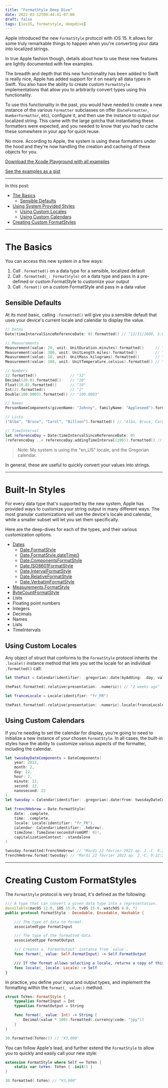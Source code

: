 ```yaml
---
title: "FormatStyle Deep Dive"
date: 2022-03-12T09:44:41-07:00
draft: false
tags: [ios15, formatstyle, deepdive]
---
```


Apple introduced the new `FormatStyle` protocol with iOS 15. It allows for some truly remarkable things to happen when you're converting your data into localized strings. 

In true Apple fashion though, details about how to use these new features are lightly documented with few examples.

The breadth and depth that this new functionality has been added to Swift is really nice, Apple has added support for it on nearly all data types in Swift. You also have the ability to create custom `FormatStyle` implementations that allow you to arbitrarily convert types using this functionality.

To use this functionality in the past, you would have needed to create a new instance of the various `Formatter` subclasses on offer (`DateFormatter`, `NumberFormatter`, etc), configure it, and then use the instance to output our localized string. This came with the large gotcha that instantiating these formatters were expected, and you needed to know that you had to cache these somewhere in your app for quick reuse.

No more. According to Apple, the system is using these formatters under the hood and they're now handling the creation and cacheing of these objects for you.

[Download the Xcode Playground with all examples](https://github.com/brettohland/FormatStylesDeepDive/)

[See the examples as a gist](https://gist.github.com/brettohland/ac2fbd1446bc7bb64da491587b010e3c)

<hr>

In this post:

- [The Basics](#the-basics)
	- [Sensible Defaults](#sendible-defaults)
- [Using System Provided Styles](#built-in-formatstyle)
	- [Using Custom Locales](#using-custom-locales)
	- [Using Custom Calendars](#using-custom-calendars)
- [Creating Custom FormatStyles](#creating-custom-formatstyles)

<hr>

# The Basics

You can access this new system in a few ways:

1. Call `.formatted()` on a data type for a sensible, localized default
2. Call `.formatted(_: FormatStyle)` on a data type and pass in a pre-defined or custom FormatStyle to customize your output
3. Call `.format()` on a custom FormatStyle and pass in a data value

## Sensible Defaults

At its most basic, calling `.formatted()` will give you a sensible default that uses your device's current locale and calendar to display the value.

```Swift
// Dates
Date(timeIntervalSinceReferenceDate: 0).formatted() // "12/31/2000, 5:00 PM"

// Measurements
Measurement(value: 20, unit: UnitDuration.minutes).formatted()     // "20 min"
Measurement(value: 300, unit: UnitLength.miles).formatted()        // "300 mi"
Measurement(value: 10, unit: UnitMass.kilograms).formatted()       // "22 lb"
Measurement(value: 100, unit: UnitTemperature.celsius).formatted() // "212°F"

// Numbers
32.formatted()               // "32"
Decimal(20.0).formatted()    // "20"
Float(10.0).formatted()      // "10"
Int(2).formatted()           // "2"
Double(100.0003).formatted() // "100.0003"

// Names
PersonNameComponents(givenName: "Johnny", familyName: "Appleseed").formatted() // "Johnny Appleseed"

// Lists
["Alba", "Bruce", "Carol", "Billson"].formatted() // "Alba, Bruce, Carol, and Billson"

// TimeInterval
let referenceDay = Date(timeIntervalSinceReferenceDate: 0)
(referenceDay ..< referenceDay.addingTimeInterval(200)).formatted() // "12/31/00, 5:00 – 5:03 PM"

```

> Note: My system is using the "en_US" locale, and the Gregorian calendar.

In general, these are useful to quickly convert your values into strings.

<hr>

# Built-In Styles

For every data type that's supported by the new system, Apple has provided ways to customize your string output in many different ways. The most granular customizations will use the device's locale and calendar, while a smaller subset will let you set them specifically.

Here are the deep-dives for each of the types, and their various customization options.

- [Dates](/posts/formatstyle-deep-dive/date-and-formatstyle-and-you/)
	- [Date.FormatStyle](/posts/formatstyle/style-deep-dives/dates/formatstyle/)
	- [Date.FormatStyle.dateTime()](/posts/formatstyle/style-deep-dives/dates/datetime/)
	- [Date.ComponentsFormatStyle](/posts/formatstyle/style-deep-dives/dates/components/)
	- [Date.ISO8601FormatStyle](/posts/formatstyle/style-deep-dives/dates/iso8601/)
	- [Date.IntervalFormatStyle](/posts/formatstyle/style-deep-dives/dates/interval/)
	- [Date.RelativeFormatStyle](/posts/formatstyle/style-deep-dives/dates/relative/)
	- [Date.VerbatimFormatStyle](/posts/formatstyle/style-deep-dives/dates/verbatim/)
- [Measurements.FormatStyle](/posts/formatstyle/style-deep-dives/measurement/)
- [ByteCountFormatStyle](/posts/formatstyle/style-deep-dives/bytecountformatstyle/)
- Lists
- Floating point numbers
- Integers
- Decimals
- Names
- Lists
- TimeIntervals

## Using Custom Locales

Any object of struct that conforms to the `FormatStyle` protocol inherits the `.locale()` instance method that lets you set the locale for an individual `.formatted()` call:

```Swift
let thePast = Calendar(identifier: .gregorian).date(byAdding: .day, value: -14, to: Date())!

thePast.formatted(.relative(presentation: .numeric)) // "2 weeks ago"

let franceLocale = Locale(identifier: "fr_FR")

thePast.formatted(.relative(presentation: .numeric).locale(franceLocale)) // "il y a 2 semaines"

```

## Using Custom Calendars

If you're needing to set the calendar for display, you're going to need to initialize a new instance of your chosen `FormatStyle`. In all cases, the built-in styles have the ability to customize various aspects of the formatter, including the calendar.

```Swift
let twosdayDateComponents = DateComponents(
    year: 2022,
    month: 2,
    day: 22,
    hour: 2,
    minute: 22,
    second: 22,
    nanosecond: 22
)
let twosday = Calendar(identifier: .gregorian).date(from: twosdayDateComponents)!

let frenchHebrew = Date.FormatStyle(
    date: .complete,
    time: .complete,
    locale: Locale(identifier: "fr_FR"),
    calendar: Calendar(identifier: .hebrew),
    timeZone: TimeZone(secondsFromGMT: 0)!,
    capitalizationContext: .standalone
)

twosday.formatted(frenchHebrew) // "Mardi 22 février 2022 ap. J.-C. 9:22:22 UTC"
frenchHebrew.format(twosday) // "Mardi 22 février 2022 ap. J.-C. 9:22:22 UTC"
```

<hr>

# Creating Custom FormatStyles

The `FormatStyle` protocol is very broad, it's defined as the following:

```Swift
/// A type that can convert a given data type into a representation.
@available(macOS 12.0, iOS 15.0, tvOS 15.0, watchOS 8.0, *)
public protocol FormatStyle : Decodable, Encodable, Hashable {

    /// The type of data to format.
    associatedtype FormatInput

    /// The type of the formatted data.
    associatedtype FormatOutput

    /// Creates a `FormatOutput` instance from `value`.
    func format(_ value: Self.FormatInput) -> Self.FormatOutput

    /// If the format allows selecting a locale, returns a copy of this format with the new locale set. Default implementation returns an unmodified self.
    func locale(_ locale: Locale) -> Self
}
```

In practice, you define your input and output types, and implement the formatting within the `format(_ value:)` method.

```Swift
struct ToYen: FormatStyle {
    typealias FormatInput = Int
    typealias FormatOutput = String

    func format(_ value: Int) -> String {
        Decimal(value * 100).formatted(.currency(code: "jpy"))
    }
}

30.formatted(ToYen()) // "¥3,000"
```

You can follow Apple's lead, and further extend the `FormatStyle` to allow you to quickly and easily call your new style:

```Swift
extension FormatStyle where Self == ToYen {
    static var toYen: ToYen { .init() }
}

30.formatted(.toYen) // "¥3,000"
```

